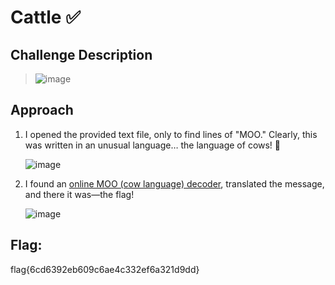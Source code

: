 # Cattle ✅

## Challenge Description
> ![image](https://github.com/user-attachments/assets/3522828b-97b8-4e69-806a-0ec8fd56db8d)

  
## Approach
1. I opened the provided text file, only to find lines of "MOO." Clearly, this was written in an unusual language… the language of cows! 🐄
   
   ![image](https://github.com/user-attachments/assets/730f155b-39ab-4fa3-bf66-9160e1549ad3)

   
2. I found an [online MOO (cow language) decoder](https://www.cachesleuth.com/cow.html), translated the message, and there it was—the flag!
   
   ![image](https://github.com/user-attachments/assets/370d5004-f98a-4c3e-a568-3f7eb5aabf3d)

   
## Flag: 
flag{6cd6392eb609c6ae4c332ef6a321d9dd}

   

